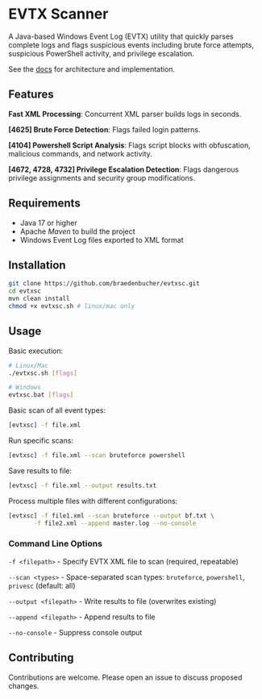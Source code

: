# EVTX Scanner

A Java-based Windows Event Log (EVTX) utility that quickly parses complete logs and flags suspicious events including brute force attempts, suspicious PowerShell activity, and privilege escalation. 

See the [docs](DOCS.md) for architecture and implementation.

## Features

**Fast XML Processing**: Concurrent XML parser builds logs in seconds.

**\[4625] Brute Force Detection**: Flags failed login patterns\.

**\[4104] Powershell Script Analysis**: Flags script blocks with obfuscation, malicious commands, and network activity.

**\[4672, 4728, 4732] Privilege Escalation Detection**: Flags dangerous privilege assignments and security group modifications.

## Requirements

- Java 17 or higher
- Apache *Maven* to build the project
- Windows Event Log files exported to XML format

## Installation

```bash
git clone https://github.com/braedenbucher/evtxsc.git
cd evtxsc
mvn clean install
chmod +x evtxsc.sh # linux/mac only
```

## Usage

Basic execution:
```bash
# Linux/Mac
./evtxsc.sh [flags]

# Windows
evtxsc.bat [flags]
```

Basic scan of all event types:
```bash
[evtxsc] -f file.xml
```

Run specific scans:
```bash
[evtxsc] -f file.xml --scan bruteforce powershell
```

Save results to file:
```bash
[evtxsc] -f file.xml --output results.txt
```

Process multiple files with different configurations:
```bash
[evtxsc] -f file1.xml --scan bruteforce --output bf.txt \
       -f file2.xml --append master.log --no-console
```

### Command Line Options

`-f <filepath>` - Specify EVTX XML file to scan (required, repeatable)

`--scan <types>` - Space-separated scan types: `bruteforce`, `powershell`, `privesc` (default: all)

`--output <filepath>` - Write results to file (overwrites existing)

`--append <filepath>` - Append results to file

`--no-console` - Suppress console output

## Contributing

Contributions are welcome. Please open an issue to discuss proposed changes.




